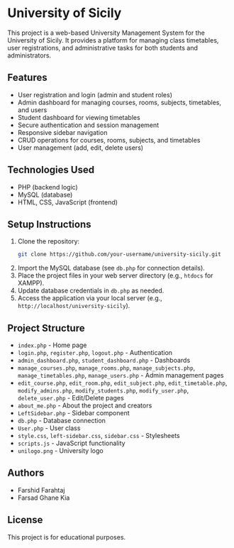 # University of Sicily

This project is a web-based University Management System for the University of Sicily. It provides a platform for managing class timetables, user registrations, and administrative tasks for both students and administrators.

## Features
- User registration and login (admin and student roles)
- Admin dashboard for managing courses, rooms, subjects, timetables, and users
- Student dashboard for viewing timetables
- Secure authentication and session management
- Responsive sidebar navigation
- CRUD operations for courses, rooms, subjects, and timetables
- User management (add, edit, delete users)

## Technologies Used
- PHP (backend logic)
- MySQL (database)
- HTML, CSS, JavaScript (frontend)

## Setup Instructions
1. Clone the repository:
   ```bash
   git clone https://github.com/your-username/university-sicily.git
   ```
2. Import the MySQL database (see `db.php` for connection details).
3. Place the project files in your web server directory (e.g., `htdocs` for XAMPP).
4. Update database credentials in `db.php` as needed.
5. Access the application via your local server (e.g., `http://localhost/university-sicily`).

## Project Structure
- `index.php` - Home page
- `login.php`, `register.php`, `logout.php` - Authentication
- `admin_dashboard.php`, `student_dashboard.php` - Dashboards
- `manage_courses.php`, `manage_rooms.php`, `manage_subjects.php`, `manage_timetables.php`, `manage_users.php` - Admin management pages
- `edit_course.php`, `edit_room.php`, `edit_subject.php`, `edit_timetable.php`, `modify_admins.php`, `modify_students.php`, `modify_user.php`, `delete_user.php` - Edit/Delete pages
- `about_me.php` - About the project and creators
- `LeftSidebar.php` - Sidebar component
- `db.php` - Database connection
- `User.php` - User class
- `style.css`, `left-sidebar.css`, `sidebar.css` - Stylesheets
- `scripts.js` - JavaScript functionality
- `unilogo.png` - University logo

## Authors
- Farshid Farahtaj 
- Farsad Ghane Kia

## License
This project is for educational purposes.
